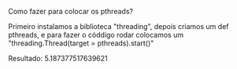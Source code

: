 Como fazer para colocar os pthreads?

Primeiro instalamos a biblioteca "threading", depois criamos um def pthreads, e para fazer o códdigo rodar colocamos um "threading.Thread(target = pthreads).start()"

Resultado: 5.187377517639621
